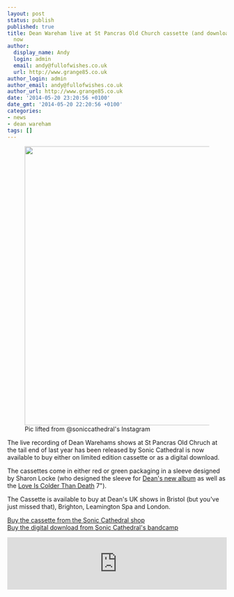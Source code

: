 ```yaml
---
layout: post
status: publish
published: true
title: Dean Wareham live at St Pancras Old Church cassette (and download) available
  now
author:
  display_name: Andy
  login: admin
  email: andy@fullofwishes.co.uk
  url: http://www.grange85.co.uk
author_login: admin
author_email: andy@fullofwishes.co.uk
author_url: http://www.grange85.co.uk
date: '2014-05-20 23:20:56 +0100'
date_gmt: '2014-05-20 22:20:56 +0100'
categories:
- news
- dean wareham
tags: []
---
```

<p><figure class="caption aligncenter"><img src="https://media.fullofwishes.co.uk/05-dean_wareham/pictures/dean-wareham-live-at-st-pancras-cassettes.jpg" width="640" height="640" class /><figcaption class="caption-text"> Pic lifted from @soniccathedral's Instagram</figcaption></figure>
The live recording of Dean Warehams shows at St Pancras Old Chruch at the tail end of last year has been released by Sonic Cathedral is now available to buy either on limited edition cassette or as a digital download.</p>
<p>The cassettes come in either red or green packaging in a sleeve designed by Sharon Locke (who designed the sleeve for <a href="/database/release/dean-wareham/" title="Dean Wareham">Dean's new album</a> as well as the <a href="/database/release/love-is-colder-than-death-she-went-walking-in-the-rain/" title="Love Is Colder Than Death / She Went Walking In The Rain">Love Is Colder Than Death</a> 7").</p>
<p>The Cassette is available to buy at Dean's UK shows in Bristol (but you've just missed that), Brighton, Leamington Spa and London.</p>
<p><a href="http://soniccathedral.bigcartel.com/product/scr076-dean-wareham-live-at-st-pancras-old-church-mc">Buy the cassette from the Sonic Cathedral shop</a><br />
<a href="https://soniccathedral.bandcamp.com/album/live-at-st-pancras-old-church-london-december-2013-2">Buy the digital download from Sonic Cathedral's bandcamp</a></p>
<p><iframe style="border: 0; width: 100%; height: 120px;" src="https://bandcamp.com/EmbeddedPlayer/album=1608301513/size=large/bgcol=ffffff/linkcol=0687f5/tracklist=false/artwork=small/transparent=true/" seamless><a href="http://soniccathedral.bandcamp.com/album/live-at-st-pancras-old-church-london-december-2013-2">Live At St Pancras Old Church London December 2013 by Dean Wareham</a></iframe></p>
